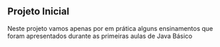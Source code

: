 ## Projeto Inicial 

Neste projeto vamos apenas por em prática alguns ensinamentos que foram apresentados durante as primeiras aulas de Java Básico